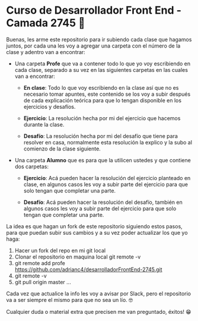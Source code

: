 # Curso de Desarrollador Front End - Camada 2745 💾

Buenas, les arme este repositorio para ir subiendo cada clase que hagamos juntos, por cada una les voy a agregar una carpeta con el número de la clase y adentro van a encontrar:

- Una carpeta **Profe** que va a contener todo lo que yo voy escribiendo en cada clase, separado a su vez en las siguientes carpetas en las cuales van a encontrar:

  * **En clase**: Todo lo que voy escribiendo en la clase así que no es necesario tomar apuntes, este contenido se los voy a subir después de cada explicación teórica para que lo tengan disponible en los ejercicios y desafíos.

  * **Ejercicio**: La resolución hecha por mi del ejercicio que hacemos durante la clase.

  * **Desafío**: La resolución hecha por mi del desafío que tiene para resolver en casa, normalmente esta resolución la explico y la subo al comienzo de la clase siguiente.

- Una carpeta **Alumno** que es para que la utilicen ustedes y que contiene dos carpetas:

  * **Ejercicio**: Acá pueden hacer la resolución del ejercicio planteado en clase, en algunos casos les voy a subir parte del ejercicio para que solo tengan que completar una parte.

  * **Desafío**: Acá pueden hacer la resolución del desafío, también en algunos casos les voy a subir parte del ejercicio para que solo tengan que completar una parte.

La idea es que hagan un fork de este repositorio siguiendo estos pasos, para que puedan subir sus cambios y a su vez poder actualizar los que yo haga:

1. Hacer un fork del repo en mi git local
2. Clonar el repositorio en maquina local
git remote -v
3. git remote add profe https://github.com/adrianc4/desarrolladorFrontEnd-2745.git
4. git remote -v 
5. git pull origin master 
...

Cada vez que actualice la info les voy a avisar por Slack, pero el repositorio va a ser siempre el mismo para que no sea un lío. 🤓

Cualquier duda o material extra que precisen me van preguntado, éxitos! 😁